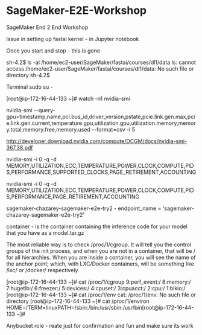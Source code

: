 # SageMaker-E2E-Workshop


SageMaker End 2 End Workshop

Issue in setting up fastai kernel - in Jupyter notebook

Once you start and stop - this is gone

sh-4.2$ ls -al /home/ec2-user/SageMaker/fastai/courses/dl1/data
ls: cannot access /home/ec2-user/SageMaker/fastai/courses/dl1/data: No such file or directory
sh-4.2$


Terminal sudo su - 

[root@ip-172-16-44-133 ~]# watch -n1 nvidia-smi

nvidia-smi --query-gpu=timestamp,name,pci.bus_id,driver_version,pstate,pcie.link.gen.max,pcie.link.gen.current,temperature.gpu,utilization.gpu,utilization.memory,memory.total,memory.free,memory.used --format=csv -l 5

http://developer.download.nvidia.com/compute/DCGM/docs/nvidia-smi-367.38.pdf

 nvidia-smi -i 0 -q -d MEMORY,UTILIZATION,ECC,TEMPERATURE,POWER,CLOCK,COMPUTE,PIDS,PERFORMANCE,SUPPORTED_CLOCKS,PAGE_RETIREMENT,ACCOUNTING 

 nvidia-smi -i 0 -q -d MEMORY,UTILIZATION,ECC,TEMPERATURE,POWER,CLOCK,COMPUTE,PIDS,PERFORMANCE,PAGE_RETIREMENT,ACCOUNTING

sagemaker-chazarey-sagemaker-e2e-try2 - endpoint_name = 'sagemaker-chazarey-sagemaker-e2e-try2'

container - is the container containing the inference code for your model that you have as a model.tar.gz

The most reliable way is to check /proc/1/cgroup. It will tell you the control groups of the init process, and when you are not in a container, that will be / for all hierarchies. When you are inside a container, you will see the name of the anchor point; which, with LXC/Docker containers, will be something like /lxc/<containerid> or /docker/<containerid> respectively.

[root@ip-172-16-44-133 ~]# cat /proc/1/cgroup
9:perf_event:/
8:memory:/
7:hugetlb:/
6:freezer:/
5:devices:/
4:cpuset:/
3:cpuacct:/
2:cpu:/
1:blkio:/
[root@ip-172-16-44-133 ~]# cat /proc/1/env
cat: /proc/1/env: No such file or directory
[root@ip-172-16-44-133 ~]# cat /proc/1/environ
HOME=/TERM=linuxPATH=/sbin:/bin:/usr/sbin:/usr/bin[root@ip-172-16-44-133 ~]#


Anybucket role - reate just for confirmation and fun and make sure its work
